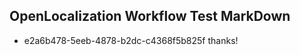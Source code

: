 ## OpenLocalization Workflow Test MarkDown
* e2a6b478-5eeb-4878-b2dc-c4368f5b825f thanks!

<!--HONumber=Jan17_HO1-->


